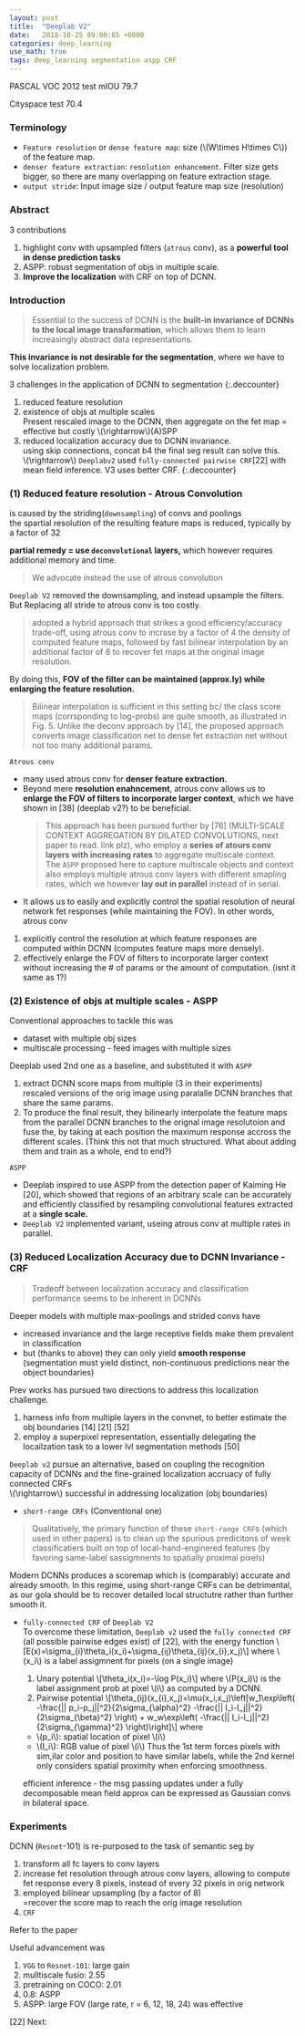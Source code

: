 ```yaml
---
layout: post
title:  "Deeplab V2"
date:   2018-10-25 09:00:05 +0800
categories: deep_learning
use_math: true
tags: deep_learning segmentation aspp CRF
---
```


PASCAL VOC 2012 test mIOU 79.7

Cityspace test 70.4





### Terminology
* `Feature resolution` or `dense feature map`: size (\\(W\times H\times C\\)) of the feature map.
* `denser feature extraction`: `resolution enhancement`. Filter size gets bigger, so there are many overlapping on feature extraction stage.
* `output stride`: Input image size / output feature map size (resolution)

### Abstract
3 contributions
1. highlight conv with upsampled filters (`atrous` conv), as a __powerful tool in dense prediction tasks__
2. ASPP: robust segmentation of objs in multiple scale.
3. __Improve the localization__ with CRF on top of DCNN.

### Introduction
> Essential to the success of DCNN is the __built-in invariance of DCNNs to the local image transformation__, which allows them to learn increasingly abstract data representations.

__This invariance is not desirable for the segmentation__, where we have to solve localization problem.


3 challenges in the application of DCNN to segmentation
{:.deccounter}
1. reduced feature resolution
2. existence of objs at multiple scales  
	Present rescaled image to the DCNN, then aggregate on the fet map = effective but costly
	\\(\rightarrow\\)(A)SPP
3. reduced localization accuracy due to DCNN invariance.  
	using skip connections, concat b4 the final seg result can solve this.  
	\\(\rightarrow\\) `Deeplabv2` used `fully-connected pairwise CRF`[22] with mean field inference. V3 uses better CRF.
{:.deccounter}


### (1) Reduced feature resolution - Atrous Convolution
is caused by the striding(`downsampling`) of convs and poolings  
the spartial resolution of the resulting feature maps is reduced, typically by a factor of 32
	
__partial remedy = use `deconvolutional` layers,__ which however requires additional memory and time.

> We advocate instead the use of atrous convolution
	

`Deeplab V2` removed the downsampling, and instead upsample the filters. But Replacing all stride to atrous conv is too costly.
> adopted a hybrid approach that strikes a good efficiency/accuracy trade-off, using atrous conv to incrase by a factor of 4 the density of computed feature maps, followed by fast bilinear interpolation by an additional factor of 8 to recover fet maps at the original image resolution.  

By doing this, __FOV of the filter can be maintained (approx.ly) while enlarging the feature resolution.__

> Bilinear interpolation is sufficient in this setting bc/ the class score maps (corrsponding to log-probs) are quite smooth, as illustrated in Fig. 5. Unlike the deconv approach by [14], the proposed approach converts image classification net to dense fet extraction net without not too many additional params.


	
`Atrous conv`  
* many used atrous conv for __denser feature extraction.__
* Beyond mere __resolution enahncement__, atrous conv allows us to __enlarge the FOV of filters to incorporate larger context__, which we have shown in [38] (deeplab v2?) to be beneficial.   
	> This approach has been pursued further by [76] (MULTI-SCALE CONTEXT AGGREGATION BY DILATED CONVOLUTIONS, next paper to read. link plz), who employ a __series of atours conv layers with increasing rates__ to aggregate multiscale context.  
	The `ASPP`  proposed here to capture multiscale objects and context also employs multiple atrous conv layers with different smapling rates, which we however __lay out in parallel__ instead of in serial.
* It allows us to easily and explicitly control the spatial resolution of neural network fet responses (while maintaining the FOV).
In other words, atrous conv
1. explicitly control the resolution at which feature responses are computed within DCNN (computes feature maps more densely).  
2. effectively enlarge the FOV of filters to incorporate larger context without increasing the # of params or the amount of computation. (isnt it same as 1?)

### (2) Existence of objs at multiple scales - ASPP
Conventional approaches to tackle this was
* dataset with multiple obj sizes
* multiscale processing - feed images with multiple sizes

Deeplab used 2nd one as a baseline, and substituted it with `ASPP`
1. extract DCNN score maps from multiple (3 in their experiments) rescaled versions of the orig image using paralalle DCNN branches that share the same params.
2. To produce the final result, they bilinearly interpolate the feature maps from the parallel DCNN branches to the orignal image resolutoion and fuse the, by taking at each position the maximum response accross the different scales. (Think this not that much structured. What about adding them and train as a whole, end to end?)


`ASPP`
* Deeplab inspired to use ASPP from the detection paper of Kaiming He [20], which showed that regions of an arbitrary scale can be accurately and efficiently classified by resampling convolutional features extracted at a __single scale.__
* `Deeplab V2` implemented variant, useing atrous conv at multiple rates in parallel.

### (3) Reduced Localization Accuracy due to DCNN Invariance - CRF
> Tradeoff between localization accuracy and classification performance seems to be inherent in DCNNs

Deeper models with multiple max-poolings and strided convs have
* increased invariance and the large receptive fields make them prevalent in classification
* but (thanks to above) they can only yield __smooth response__ (segmentation must yield distinct, non-continuous predictions near the object boundaries)

Prev works has pursued two directions to address this localization challenge.
1. harness info from multiple layers in the convnet, to better estimate the obj boundaries [14] [21] [52]
2. employ a superpixel representation, essentially delegating the locailzation task to a lower lvl segmentation methods [50]

`Deeplab v2` pursue an alternative, based on coupling the recognition capacity of DCNNs and the fine-grained localization accruacy of fully connected CRFs  
\\(\rightarrow\\) successful in addressing localization (obj boundaries)

* `short-range CRFs` (Conventional one)  
> Qualitatively, the primary function of these `short-range CRF`s (which used in other papers) is to clean up the spurious predicitons of week classificatiers built on top of local-hand-enginered features (by favoring same-label sassigmnents to spatially proximal pixels) 

Modern DCNNs produces a scoremap which is (comparably) accurate and already smooth. In this regime, using short-range CRFs can be detrimental, as our gola should be to recover detailed local structutre rather than further smooth it.

* `fully-connected CRF` of `Deeplab V2`  
	To overcome these limitation, `Deeplab v2` used the `fully connected CRF` (all possible pairwise edges exist) of [22], with the energy function \\[E(x)=\sigma\_\{i\}\theta\_i(x\_i)+\sigma\_\{ij\}\theta\_\{ij\}(x\_\{i\},x\_j)\\] where \\(x\_i\\) is a label assigmnent for pixels (on a single image)
	1. Unary potential
	\\[\theta\_i(x\_i)=-\log P(x\_i)\\]
	where \\(P(x_i)\\) is the label assignment prob at pixel \\(i\\) as computed by a DCNN.
	2. Pairwise potential
	\\[\theta\_\{ij\}(x\_\{i\},x\_j)=\mu(x\_i,x\_j)\left[w_1\exp\left( -\frac\{\|| p\_i-p\_j\||^2\}\{2\sigma\_\{\alpha\}^2\} -\frac\{\|| I\_i-I\_j\||^2\}\{2\sigma\_\{\beta\}^2\} \right) + w_w\exp\left( -\frac\{\|| I\_i-I\_j\||^2\}\{2\sigma\_\{\gamma\}^2\} \right)\right]\\]
	where
	* \\(p\_i\\): spatial location of pixel \\(i\\)
	* \\(I\_i\\): RGB value of pixel \\(i\\)
	Thus the 1st term forces pixels with sim,ilar color and position to have similar labels, while the 2nd kernel only considers spatial proximity when enforcing smoothness.  
	
	efficient inference - the msg passing updates under a fully decomposable mean field approx can be expressed as Gaussian convs in bilateral space.


### Experiments
DCNN (`Resnet`-101) is re-purposed to the task of semantic seg by
1. transform all fc layers to conv layers
2. increase fet resolution through atrous conv layers, allowing to compute fet response every 8 pixels, instead of every 32 pixels in orig network
3. employed bilinear upsampling (by a factor of 8)  
=recover the score map to reach the orig image resolution
4. `CRF`

Refer to the paper

Useful advancement was
1. `VGG` to `Resnet-101`: large gain
2. mulltiscale fusio: 2.55
3. pretraining on COCO: 2.01
4. 0.8: ASPP
5. ASPP: large FOV (large rate, r = 6, 12, 18, 24) was effective



[22]
Next:  
